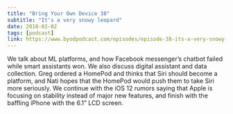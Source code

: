 ```yaml
---
title: "Bring Your Own Device 38"
subtitle: "It's a very snowy leopard"
date: 2018-02-02
tags: [podcast]
link: https://www.byodpodcast.com/episodes/episode-38-its-a-very-snowy-leopard/2/2/2018
---
```

We talk about ML platforms, and how Facebook messenger’s chatbot failed while smart assistants won. We also discuss digital assistant and data collection. Greg ordered a HomePod and thinks that Siri should become a platform, and Nati hopes that the HomePod would push them to take Siri more seriously. We continue with the iOS 12 rumors saying that Apple is focusing on stability instead of major new features, and finish with the baffling iPhone with the 6.1” LCD screen.
